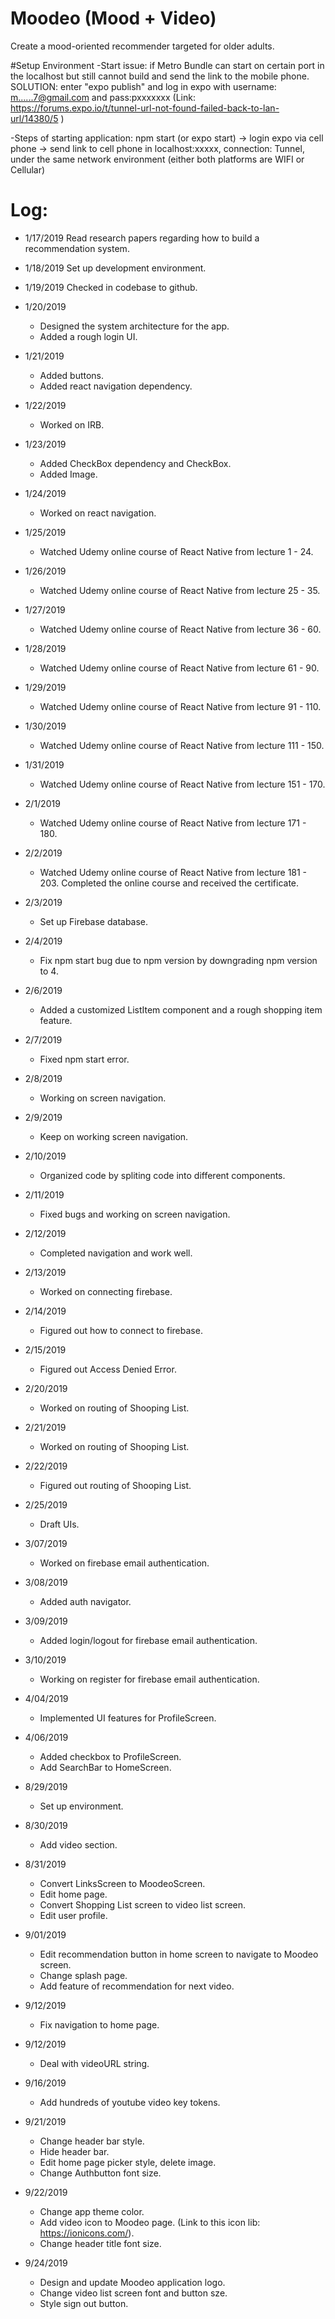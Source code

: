 # Moodeo (Mood + Video)
Create a mood-oriented recommender targeted for older adults.

#Setup Environment
-Start issue: if Metro Bundle can start on certain port in the localhost but still cannot build and send the link to the mobile phone. SOLUTION: enter "expo publish" and log in expo with username: m......7@gmail.com and pass:pxxxxxxx (Link: https://forums.expo.io/t/tunnel-url-not-found-failed-back-to-lan-url/14380/5 )

-Steps of starting application: npm start (or expo start) -> login expo via cell phone -> send link to cell phone in localhost:xxxxx, connection: Tunnel, under the same network environment (either both platforms are WIFI or Cellular) 

# Log:
- 1/17/2019
Read research papers regarding how to build a recommendation system.
- 1/18/2019
Set up development environment.
- 1/19/2019
Checked in codebase to github.
- 1/20/2019
  - Designed the system architecture for the app.
  - Added a rough login UI.
- 1/21/2019
  - Added buttons.
  - Added react navigation dependency.
- 1/22/2019
  - Worked on IRB.
- 1/23/2019
  - Added CheckBox dependency and CheckBox.
  - Added Image.
- 1/24/2019
  - Worked on react navigation.
- 1/25/2019
  - Watched Udemy online course of React Native from lecture 1 - 24.
- 1/26/2019
  - Watched Udemy online course of React Native from lecture 25 - 35.
- 1/27/2019
  - Watched Udemy online course of React Native from lecture 36 - 60.
- 1/28/2019
  - Watched Udemy online course of React Native from lecture 61 - 90.
- 1/29/2019
  - Watched Udemy online course of React Native from lecture 91 - 110.
- 1/30/2019
  - Watched Udemy online course of React Native from lecture 111 - 150.
- 1/31/2019
  - Watched Udemy online course of React Native from lecture 151 - 170.
- 2/1/2019
  - Watched Udemy online course of React Native from lecture 171 - 180.
- 2/2/2019
  - Watched Udemy online course of React Native from lecture 181 - 203. Completed the online course and received the certificate.
- 2/3/2019
  - Set up Firebase database.
- 2/4/2019
  - Fix npm start bug due to npm version by downgrading npm version to 4.
- 2/6/2019
  - Added a customized ListItem component and a rough shopping item feature.
- 2/7/2019
  - Fixed npm start error. 
- 2/8/2019
  - Working on screen navigation.
- 2/9/2019
  - Keep on working screen navigation.
- 2/10/2019
  - Organized code by spliting code into different components.
- 2/11/2019
  - Fixed bugs and working on screen navigation.
- 2/12/2019
  - Completed navigation and work well.
- 2/13/2019
  - Worked on connecting firebase.
- 2/14/2019
  - Figured out how to connect to firebase.
- 2/15/2019
  - Figured out Access Denied Error.
- 2/20/2019
  - Worked on routing of Shooping List.
- 2/21/2019
  - Worked on routing of Shooping List.
- 2/22/2019
  - Figured out routing of Shooping List.
- 2/25/2019
  - Draft UIs.
- 3/07/2019
  - Worked on firebase email authentication.
- 3/08/2019
  - Added auth navigator.
- 3/09/2019
  - Added login/logout for firebase email authentication.
- 3/10/2019
  - Working on register for firebase email authentication.
- 4/04/2019 
  - Implemented UI features for ProfileScreen.
- 4/06/2019
  - Added checkbox to ProfileScreen.
  - Add SearchBar to HomeScreen.

- 8/29/2019
  - Set up environment.
- 8/30/2019
  - Add video section.
- 8/31/2019
  - Convert LinksScreen to MoodeoScreen.
  - Edit home page.
  - Convert Shopping List screen to video list screen.
  - Edit user profile.
- 9/01/2019 
  - Edit recommendation button in home screen to navigate to Moodeo screen.
  - Change splash page.
  - Add feature of recommendation for next video.
- 9/12/2019
  - Fix navigation to home page.
- 9/12/2019
  - Deal with videoURL string.
- 9/16/2019
  - Add hundreds of youtube video key tokens.
- 9/21/2019
  - Change header bar style.
  - Hide header bar.
  - Edit home page picker style, delete image.
  - Change Authbutton font size.
- 9/22/2019
  - Change app theme color.
  - Add video icon to Moodeo page. (Link to this icon lib: https://ionicons.com/).
  - Change header title font size.
- 9/24/2019
  - Design and update Moodeo application logo.
  - Change video list screen font and button sze.
  - Style sign out button.
